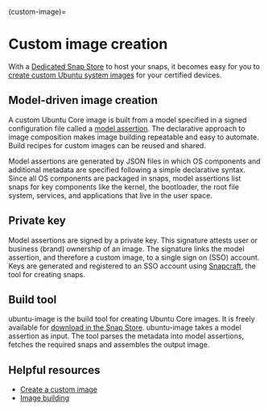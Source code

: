 (custom-image)=
# Custom image creation

<!-- 
Status: Document is unfocused, and not compliant to a specific Diataxis quadrant
Rewrite: Rework into explanation or how-to
 -->

With a [Dedicated Snap Store](https://ubuntu.com/internet-of-things/appstore)
to host your snaps, it becomes easy for you to [create custom Ubuntu system images](https://ubuntu.com/core/docs/custom-images)
for your certified devices.

## Model-driven image creation

A custom Ubuntu Core image is built from a model
specified in a signed configuration file called a [model assertion](https://core.docs.ubuntu.com/en/reference/assertions/model).
The declarative approach to image composition makes image building repeatable
and easy to automate. Build recipes for custom images can be reused and shared.

Model assertions are generated by JSON files in which OS components and
additional metadata are specified following a simple declarative syntax. Since
all OS components are packaged in snaps, model assertions list snaps for key
components like the kernel, the bootloader, the root file system, services, and
applications that live in the user space.

## Private key

Model assertions are signed by a private key. This signature attests
user or business (brand) ownership of an image. The signature links
the model assertion, and therefore a custom image, to a single sign on
(SSO) account. Keys are generated and registered to an SSO account using
[Snapcraft](https://snapcraft.io/), the tool for creating snaps.

## Build tool

ubuntu-image is the build tool for creating Ubuntu Core images. It is freely
available for [download in the Snap Store](https://snapcraft.io/ubuntu-image).
ubuntu-image takes a model assertion as input. The tool parses the metadata into
model assertions, fetches the required snaps and assembles the output image.

## Helpful resources

* [Create a custom image](https://ubuntu.com/core/docs/custom-images)
* [Image building](https://ubuntu.com/core/docs/image-building)
